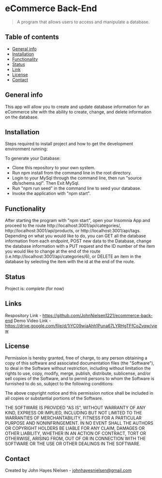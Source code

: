 # eCommerce Back-End
>A program that allows users to access and manipulate a database.

## Table of contents
* [General info](#general-info)
* [Installation](#installation)
* [Functionality](#functionality)
* [Status](#status)
* [Link](#link)
* [License](#license)
* [Contact](#contact)

## General info
This app will allow you to create and update database information for an eCommerce site with the ability to create, change, and delete information on the database.

## Installation
Steps required to install project and how to get the development environment running:

To generate your Database:

- Clone this repository to your own system.
- Run npm install from the command line in the root directory.
- Login to your MySql through the command line, then run "source db/schema.sql". Then Exit MySql.
- Run "npm run seed" in the command line to seed your database.
- Invoke the application with "npm start".

## Functionality
After starting the program with "npm start", open your Insomnia App and proceed to the route http://localhost:3001/api/categories/, http://localhost:3001/api/products, or http://localhost:3001/api/tags. Depending on what you would like to do, you can GET all the database information from each endpoint, POST new data to the Database, change the database information with a PUT request and the ID number of the item you would like to change at the end of the route (i.e.http://localhost:3001/api/categories/6), or DELETE an item in the database by selecting the item with the id at the end of the route.

## Status
Project is: _complete_ (for now)

## Links
Respository Link - https://github.com/JohnNielsen1221/ecommerce-back-end
Demo Video Link - https://drive.google.com/file/d/1iYC09wiaAhh1Puna67LYRHgTFfCoZvqw/view


## License
Permission is hereby granted, free of charge, to any person obtaining a copy of this software and associated documentation files (the "Software"), to deal in the Software without restriction, including without limitation the rights to use, copy, modify, merge, publish, distribute, sublicense, and/or sell copies of the Software, and to permit persons to whom the Software is furnished to do so, subject to the following conditions:

The above copyright notice and this permission notice shall be included in all copies or substantial portions of the Software.

THE SOFTWARE IS PROVIDED "AS IS", WITHOUT WARRANTY OF ANY KIND, EXPRESS OR IMPLIED, INCLUDING BUT NOT LIMITED TO THE WARRANTIES OF MERCHANTABILITY, FITNESS FOR A PARTICULAR PURPOSE AND NONINFRINGEMENT. IN NO EVENT SHALL THE AUTHORS OR COPYRIGHT HOLDERS BE LIABLE FOR ANY CLAIM, DAMAGES OR OTHER LIABILITY, WHETHER IN AN ACTION OF CONTRACT, TORT OR OTHERWISE, ARISING FROM, OUT OF OR IN CONNECTION WITH THE SOFTWARE OR THE USE OR OTHER DEALINGS IN THE SOFTWARE.

## Contact
Created by John Hayes Nielsen - johnhayesnielsen@gmail.com